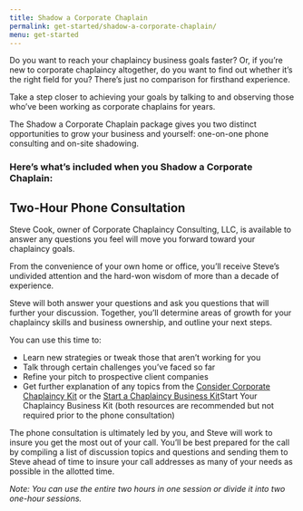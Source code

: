 ```yaml
---
title: Shadow a Corporate Chaplain
permalink: get-started/shadow-a-corporate-chaplain/
menu: get-started
---
```

Do you want to reach your chaplaincy business goals faster? Or, if you’re new to corporate chaplaincy altogether, do you want to find out whether it’s the right field for you? There’s just no comparison for firsthand experience.

Take a step closer to achieving your goals by talking to and observing those who’ve been working as corporate chaplains for years.

The Shadow a Corporate Chaplain package gives you two distinct opportunities to grow your business and yourself: one-on-one phone consulting and on-site shadowing.

### Here’s what’s included when you Shadow a Corporate Chaplain:

## Two-Hour Phone Consultation
Steve Cook, owner of Corporate Chaplaincy Consulting, LLC, is available to answer any questions you feel will move you forward toward your chaplaincy goals.

From the convenience of your own home or office, you’ll receive Steve’s undivided attention and the hard-won wisdom of more than a decade of experience.

Steve will both answer your questions and ask you questions that will further your discussion. Together, you’ll determine areas of growth for your chaplaincy skills and business ownership, and outline your next steps.

You can use this time to:

*   Learn new strategies or tweak those that aren’t working for you
*   Talk through certain challenges you’ve faced so far
*   Refine your pitch to prospective client companies
*   Get further explanation of any topics from the [Consider Corporate Chaplaincy Kit](/get-started/consider-corporate-chaplaincy/) or the [Start a Chaplaincy Business Kit](/get-started/start-your-chaplaincy-business/)Start Your Chaplaincy Business Kit (both resources are recommended but not required prior to the phone consultation)

The phone consultation is ultimately led by you, and Steve will work to insure you get the most out of your call. You’ll be best prepared for the call by compiling a list of discussion topics and questions and sending them to Steve ahead of time to insure your call addresses as many of your needs as possible in the allotted time.

*Note: You can use the entire two hours in one session or divide it into two one-hour sessions.*
